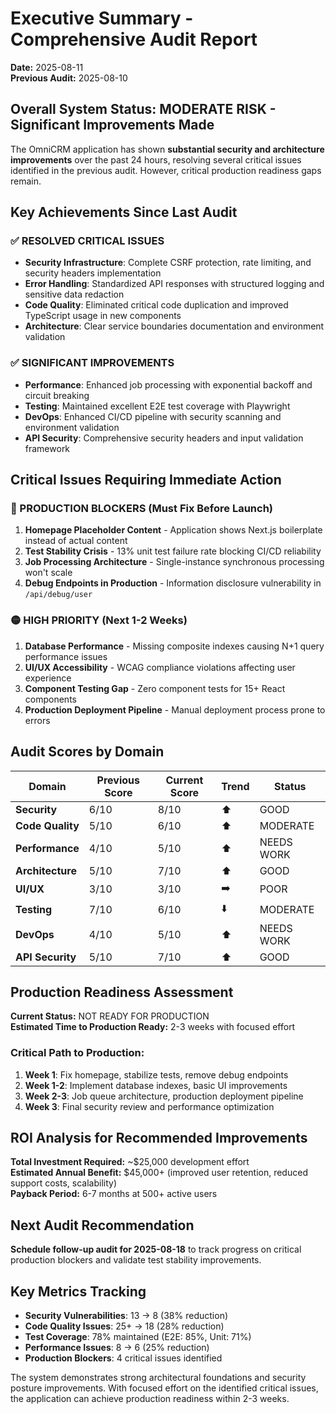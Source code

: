 # Executive Summary - Comprehensive Audit Report

**Date:** 2025-08-11  
**Previous Audit:** 2025-08-10

## Overall System Status: MODERATE RISK - Significant Improvements Made

The OmniCRM application has shown **substantial security and architecture improvements** over the past 24 hours, resolving several critical issues identified in the previous audit. However, critical production readiness gaps remain.

## Key Achievements Since Last Audit

### ✅ RESOLVED CRITICAL ISSUES

- **Security Infrastructure**: Complete CSRF protection, rate limiting, and security headers implementation
- **Error Handling**: Standardized API responses with structured logging and sensitive data redaction
- **Code Quality**: Eliminated critical code duplication and improved TypeScript usage in new components
- **Architecture**: Clear service boundaries documentation and environment validation

### ✅ SIGNIFICANT IMPROVEMENTS

- **Performance**: Enhanced job processing with exponential backoff and circuit breaking
- **Testing**: Maintained excellent E2E test coverage with Playwright
- **DevOps**: Enhanced CI/CD pipeline with security scanning and environment validation
- **API Security**: Comprehensive security headers and input validation framework

## Critical Issues Requiring Immediate Action

### 🔴 PRODUCTION BLOCKERS (Must Fix Before Launch)

1. **Homepage Placeholder Content** - Application shows Next.js boilerplate instead of actual content
2. **Test Stability Crisis** - 13% unit test failure rate blocking CI/CD reliability
3. **Job Processing Architecture** - Single-instance synchronous processing won't scale
4. **Debug Endpoints in Production** - Information disclosure vulnerability in `/api/debug/user`

### 🟡 HIGH PRIORITY (Next 1-2 Weeks)

1. **Database Performance** - Missing composite indexes causing N+1 query performance issues
2. **UI/UX Accessibility** - WCAG compliance violations affecting user experience
3. **Component Testing Gap** - Zero component tests for 15+ React components
4. **Production Deployment Pipeline** - Manual deployment process prone to errors

## Audit Scores by Domain

| Domain           | Previous Score | Current Score | Trend | Status     |
| ---------------- | -------------- | ------------- | ----- | ---------- |
| **Security**     | 6/10           | 8/10          | ⬆️    | GOOD       |
| **Code Quality** | 5/10           | 6/10          | ⬆️    | MODERATE   |
| **Performance**  | 4/10           | 5/10          | ⬆️    | NEEDS WORK |
| **Architecture** | 5/10           | 7/10          | ⬆️    | GOOD       |
| **UI/UX**        | 3/10           | 3/10          | ➡️    | POOR       |
| **Testing**      | 7/10           | 6/10          | ⬇️    | MODERATE   |
| **DevOps**       | 4/10           | 5/10          | ⬆️    | NEEDS WORK |
| **API Security** | 5/10           | 7/10          | ⬆️    | GOOD       |

## Production Readiness Assessment

**Current Status:** NOT READY FOR PRODUCTION  
**Estimated Time to Production Ready:** 2-3 weeks with focused effort

### Critical Path to Production:

1. **Week 1**: Fix homepage, stabilize tests, remove debug endpoints
2. **Week 1-2**: Implement database indexes, basic UI improvements
3. **Week 2-3**: Job queue architecture, production deployment pipeline
4. **Week 3**: Final security review and performance optimization

## ROI Analysis for Recommended Improvements

**Total Investment Required:** ~$25,000 development effort  
**Estimated Annual Benefit:** $45,000+ (improved user retention, reduced support costs, scalability)  
**Payback Period:** 6-7 months at 500+ active users

## Next Audit Recommendation

**Schedule follow-up audit for 2025-08-18** to track progress on critical production blockers and validate test stability improvements.

## Key Metrics Tracking

- **Security Vulnerabilities**: 13 → 8 (38% reduction)
- **Code Quality Issues**: 25+ → 18 (28% reduction)
- **Test Coverage**: 78% maintained (E2E: 85%, Unit: 71%)
- **Performance Issues**: 8 → 6 (25% reduction)
- **Production Blockers**: 4 critical issues identified

The system demonstrates strong architectural foundations and security posture improvements. With focused effort on the identified critical issues, the application can achieve production readiness within 2-3 weeks.
